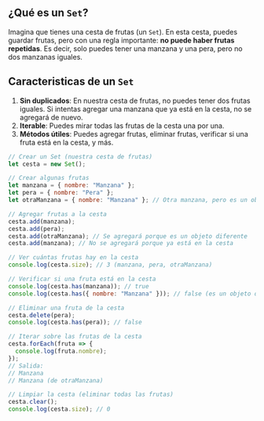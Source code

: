 ## ¿Qué es un `Set`?
Imagina que tienes una cesta de frutas (un `Set`). En esta cesta, puedes guardar frutas, pero con una regla importante: **no puede haber frutas repetidas**. Es decir, solo puedes tener una manzana y una pera, pero no dos manzanas iguales.

## Caracteristicas de un `Set`
1. **Sin duplicados**: En nuestra cesta de frutas, no puedes tener dos frutas iguales. Si intentas agregar una manzana que ya está en la cesta, no se agregará de nuevo.
2. **Iterable**: Puedes mirar todas las frutas de la cesta una por una.
3. **Métodos útiles**: Puedes agregar frutas, eliminar frutas, verificar si una fruta está en la cesta, y más.

```js
// Crear un Set (nuestra cesta de frutas)
let cesta = new Set();

// Crear algunas frutas
let manzana = { nombre: "Manzana" };
let pera = { nombre: "Pera" };
let otraManzana = { nombre: "Manzana" }; // Otra manzana, pero es un objeto diferente

// Agregar frutas a la cesta
cesta.add(manzana);
cesta.add(pera);
cesta.add(otraManzana); // Se agregará porque es un objeto diferente
cesta.add(manzana); // No se agregará porque ya está en la cesta

// Ver cuántas frutas hay en la cesta
console.log(cesta.size); // 3 (manzana, pera, otraManzana)

// Verificar si una fruta está en la cesta
console.log(cesta.has(manzana)); // true
console.log(cesta.has({ nombre: "Manzana" })); // false (es un objeto diferente)

// Eliminar una fruta de la cesta
cesta.delete(pera);
console.log(cesta.has(pera)); // false

// Iterar sobre las frutas de la cesta
cesta.forEach(fruta => {
  console.log(fruta.nombre);
});
// Salida:
// Manzana
// Manzana (de otraManzana)

// Limpiar la cesta (eliminar todas las frutas)
cesta.clear();
console.log(cesta.size); // 0
```

